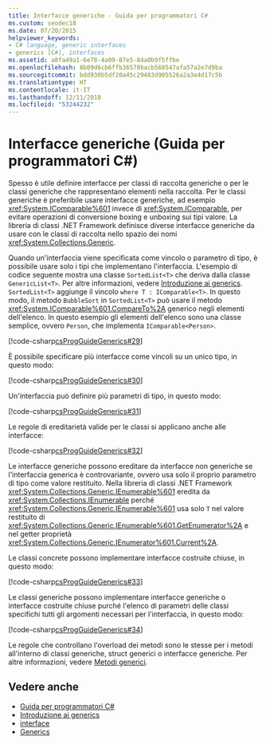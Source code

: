 ```yaml
---
title: Interfacce generiche - Guida per programmatori C#
ms.custom: seodec18
ms.date: 07/20/2015
helpviewer_keywords:
- C# language, generic interfaces
- generics [C#], interfaces
ms.assetid: a8fa49a1-6e78-4a09-87e5-84a0b9f5ffbe
ms.openlocfilehash: 8b09d6cb6ffb36570bacb568547afa57a2e7d9ba
ms.sourcegitcommit: bdd930b5df20a45c29483d905526a2a3e4d17c5b
ms.translationtype: HT
ms.contentlocale: it-IT
ms.lasthandoff: 12/11/2018
ms.locfileid: "53244232"
---
```

# <a name="generic-interfaces-c-programming-guide"></a>Interfacce generiche (Guida per programmatori C#)
Spesso è utile definire interfacce per classi di raccolta generiche o per le classi generiche che rappresentano elementi nella raccolta. Per le classi generiche è preferibile usare interfacce generiche, ad esempio <xref:System.IComparable%601> invece di <xref:System.IComparable>, per evitare operazioni di conversione boxing e unboxing sui tipi valore. La libreria di classi .NET Framework definisce diverse interfacce generiche da usare con le classi di raccolta nello spazio dei nomi <xref:System.Collections.Generic>.  
  
 Quando un'interfaccia viene specificata come vincolo o parametro di tipo, è possibile usare solo i tipi che implementano l'interfaccia. L'esempio di codice seguente mostra una classe `SortedList<T>` che deriva dalla classe `GenericList<T>`. Per altre informazioni, vedere [Introduzione ai generics](../../../csharp/programming-guide/generics/introduction-to-generics.md). `SortedList<T>` aggiunge il vincolo `where T : IComparable<T>`. In questo modo, il metodo `BubbleSort` in `SortedList<T>` può usare il metodo <xref:System.IComparable%601.CompareTo%2A> generico negli elementi dell'elenco. In questo esempio gli elementi dell'elenco sono una classe semplice, ovvero `Person`, che implementa `IComparable<Person>`.  
  
 [!code-csharp[csProgGuideGenerics#29](../../../csharp/programming-guide/generics/codesnippet/CSharp/generic-interfaces_1.cs)]  
  
 È possibile specificare più interfacce come vincoli su un unico tipo, in questo modo:  
  
 [!code-csharp[csProgGuideGenerics#30](../../../csharp/programming-guide/generics/codesnippet/CSharp/generic-interfaces_2.cs)]  
  
 Un'interfaccia può definire più parametri di tipo, in questo modo:  
  
 [!code-csharp[csProgGuideGenerics#31](../../../csharp/programming-guide/generics/codesnippet/CSharp/generic-interfaces_3.cs)]  
  
 Le regole di ereditarietà valide per le classi si applicano anche alle interfacce:  
  
 [!code-csharp[csProgGuideGenerics#32](../../../csharp/programming-guide/generics/codesnippet/CSharp/generic-interfaces_4.cs)]  
  
 Le interfacce generiche possono ereditare da interfacce non generiche se l'interfaccia generica è controvariante, ovvero usa solo il proprio parametro di tipo come valore restituito. Nella libreria di classi .NET Framework <xref:System.Collections.Generic.IEnumerable%601> eredita da <xref:System.Collections.IEnumerable> perché <xref:System.Collections.Generic.IEnumerable%601> usa solo `T` nel valore restituito di <xref:System.Collections.Generic.IEnumerable%601.GetEnumerator%2A> e nel getter proprietà <xref:System.Collections.Generic.IEnumerator%601.Current%2A>.  
  
 Le classi concrete possono implementare interfacce costruite chiuse, in questo modo:  
  
 [!code-csharp[csProgGuideGenerics#33](../../../csharp/programming-guide/generics/codesnippet/CSharp/generic-interfaces_5.cs)]  
  
 Le classi generiche possono implementare interfacce generiche o interfacce costruite chiuse purché l'elenco di parametri delle classi specifichi tutti gli argomenti necessari per l'interfaccia, in questo modo:  
  
 [!code-csharp[csProgGuideGenerics#34](../../../csharp/programming-guide/generics/codesnippet/CSharp/generic-interfaces_6.cs)]  
  
 Le regole che controllano l'overload dei metodi sono le stesse per i metodi all'interno di classi generiche, struct generici o interfacce generiche. Per altre informazioni, vedere [Metodi generici](../../../csharp/programming-guide/generics/generic-methods.md).  
  
## <a name="see-also"></a>Vedere anche

- [Guida per programmatori C#](../../../csharp/programming-guide/index.md)  
- [Introduzione ai generics](../../../csharp/programming-guide/generics/introduction-to-generics.md)  
- [interface](../../../csharp/language-reference/keywords/interface.md)  
- [Generics](~/docs/standard/generics/index.md)
